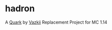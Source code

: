# hadron
A [Quark](https://github.com/Vazkii/Quark) by [Vazkii](https://github.com/Vazkii) Replacement Project for MC 1.14



